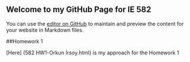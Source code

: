 ## Welcome to my GitHub Page for IE 582

You can use the [editor on GitHub](https://github.com/BU-IE-582/fall19-orkunirsoy/edit/master/index.md) to maintain and preview the content for your website in Markdown files.


##Homework 1

[Here] (582 HW1-Orkun İrsoy.html) is my approach for the Homework 1
